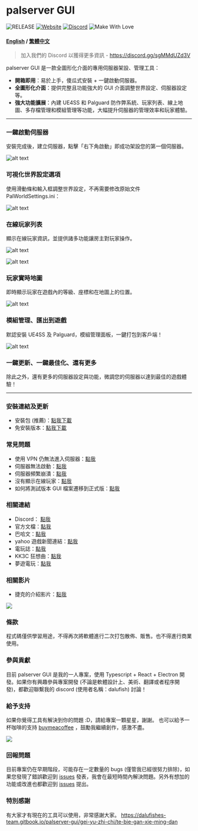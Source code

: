 # palserver GUI

![RELEASE](https://img.shields.io/badge/RELEASE-1.0.5-green)
[![Website](https://img.shields.io/badge/website-click-blue)](https://dalufishes-team.gitbook.io/palserver-gui-en)
[![Discord](https://img.shields.io/badge/discord-click-blue)](https://discord.gg/sgMMdUZd3V)
![Make With Love](https://img.shields.io/badge/make_with_%E2%9D%A4%EF%B8%8F-white)

#### [English](/README_EN.md) / [繁體中文](/README.md)

> 加入我們的 Discord 以獲得更多資訊 - https://discord.gg/sgMMdUZd3V

palserver GUI 是一款全圖形化介面的專用伺服器架設、管理工具：

- **開箱即用**：易於上手，傻瓜式安裝 + 一鍵啟動伺服器。
- **全圖形化介面**：提供完整且功能強大的 GUI 介面調整世界設定、伺服器設定等。
- **強大功能擴展**：內建 UE4SS 和 Palguard 防作弊系統、玩家列表、線上地圖、多存檔管理和模組管理等功能，大幅提升伺服器的管理效率和玩家體驗。

---

### 一鍵啟動伺服器

安裝完成後，建立伺服器，點擊「右下角啟動」即成功架設您的第一個伺服器。

![alt text](/readme/menu.png)

### 可視化世界設定選項

使用滑動條和輸入框調整世界設定，不再需要修改原始文件 PalWorldSettings.ini：

![alt text](/readme/worldsettings.png)

### 在線玩家列表

顯示在線玩家資訊，並提供諸多功能讓房主對玩家操作。

![alt text](/readme/playerlist.png)

![alt text](/readme/playeraction.png)

### 玩家實時地圖

即時顯示玩家在遊戲內的等級、座標和在地圖上的位置。

![alt text](/readme/onlinemap.png)

### 模組管理、匯出到遊戲

默認安裝 UE4SS 及 Palguard，模組管理面板，一鍵打包到客戶端！

![alt text](/readme/mod.png)

### 一鍵更新、一鍵最佳化、還有更多

除此之外，還有更多的伺服器設定與功能，微調您的伺服器以達到最佳的遊戲體驗！

---

### 安裝連結及更新

- 安裝包 (推薦)：[點我下載](https://github.com/Dalufishe/palserver-GUI/releases/download/1.0.5/1.0.5-palserver-gui.exe)
- 免安裝版本：[點我下載](https://github.com/Dalufishe/palserver-GUI/releases/download/1.0.5/unpack-1.0.5-palserver-gui.zip)

### 常見問題

- 使用 VPN 仍無法進入伺服器：[點我](https://dalufishes-team.gitbook.io/palserver-gui/faq/shi-yong-vpn-reng-wu-fa-jin-ru-si-fu-qi)
- 伺服器無法啟動：[點我](https://dalufishes-team.gitbook.io/palserver-gui/faq/si-fu-qi-wu-fa-qi-dong)
- 伺服器頻繁崩潰：[點我](https://dalufishes-team.gitbook.io/palserver-gui/faq/si-fu-qi-bin-fan-beng-kui)
- 沒有顯示在線玩家：[點我](https://dalufishes-team.gitbook.io/palserver-gui/faq/mei-you-xian-shi-zai-xian-wan-jia)
- 如何將測試版本 GUI 檔案遷移到正式版：[點我](https://dalufishes-team.gitbook.io/palserver-gui/faq/ce-shi-ban-ben-gui-dang-an-qian-yi-dao-zheng-shi-ban)

### 相關連結

- Discord： [點我](https://discord.gg/sgMMdUZd3V)
- 官方文檔：[點我](https://dalufishes-team.gitbook.io/palserver-gui)
- 巴哈文：[點我](https://forum.gamer.com.tw/C.php?bsn=71458&snA=2043)
- yahoo 遊戲新聞連結：[點我](https://tw.news.yahoo.com/palserver-gui-041354287.html)
- 電玩誌：[點我](https://gank.fanpiece.com/animeradio/%E5%8F%B0%E7%81%A3%E5%A4%A7%E7%A5%9E%E5%89%B5-%E5%B9%BB%E7%8D%B8%E5%B8%95%E9%AD%AF-%E4%B8%80%E9%8D%B5%E9%96%8B%E8%A8%AD%E4%BC%BA%E6%9C%8D%E5%99%A8-%E5%B7%A5%E5%85%B7-%E5%85%A7%E5%BB%BA%E7%B9%81%E4%B8%AD-%E5%9C%96%E5%83%8FUI-c1452714.html)
- KK3C 狂想曲：[點我](https://kkplay3c.net/steam-pal-server-gui/)
- 夢遊電玩：[點我](https://www.game735.com/forum.php?mod=viewthread&tid=388027&extra=page%3D1&ordertype=1)

### 相關影片

- 捷克的介紹影片：[點我](https://youtu.be/8Vq7uANT0Eo?si=-nH9lkUpsk7DgMW8)

<a href="https://youtu.be/8Vq7uANT0Eo?si=-nH9lkUpsk7DgMW8" target="_blank">
<img src="https://i.ytimg.com/vi_webp/8Vq7uANT0Eo/maxresdefault.webp"/>
</a>

### 條款

程式碼僅供學習用途，不得再次將軟體進行二次打包散佈、販售。也不得進行商業使用。

### 參與貢獻

目前 palserver GUI 是我的一人專案，使用 Typescript + React + Electron 開發。如果你有興趣參與專案開發 (不論是軟體設計上、美術、翻譯或者程序開發)，都歡迎聯繫我的 discord (使用者名稱：dalufish) 討論！

### 給予支持

如果你覺得工具有解決到你的問題 :D，請給專案一顆星星，謝謝。
也可以給予一杯咖啡的支持 [buymeacoffee](https://www.buymeacoffee.com/dalufish) ，鼓勵我繼續創作，感激不盡。

<a href="https://www.buymeacoffee.com/Dalufish"><img src="https://img.buymeacoffee.com/button-api/?text=Buy me a coffee&emoji=&slug=Dalufish&button_colour=FFDD00&font_colour=000000&font_family=Comic&outline_colour=000000&coffee_colour=ffffff" /></a>

### 回報問題

目前專案仍在早期階段，可能存在一定數量的 bugs (僅管我已經很努力排除)，如果您發現了錯誤歡迎到 [issues](https://github.com/Dalufishe/palserver-GUI/issues) 發表，我會在最短時間內解決問題。另外有想加的功能或改進也都歡迎到 [issues](https://github.com/Dalufishe/palserver-GUI/issues) 提出。

### 特別感謝

有大家才有現在的工具可以使用，非常感謝大家。
https://dalufishes-team.gitbook.io/palserver-gui/gei-yu-zhi-chi/te-bie-gan-xie-ming-dan